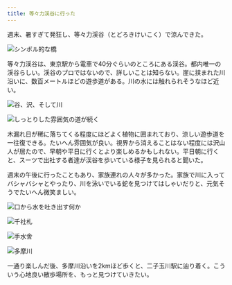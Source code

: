```yaml
---
title: 等々力渓谷に行った
---
```

週末、暑すぎて発狂し、等々力渓谷（とどろきけいこく）で涼んできた。

![](https://lh6.googleusercontent.com/KKwIn7zvzYvAOC5naATgrr4RiARj-70EuzMebdZg4NP21ehLOGQck6jQg0S58gAPQVwFoAIoItsZes_00WStsscx9P9OOtCtNc29B2hxpocm-OkvB9QYBQmxeZfEbR_a2qpNx7_QMK4uu8VTmT8 "シンボル的な橋")

等々力渓谷は、東京駅から電車で40分ぐらいのところにある渓谷。都内唯一の渓谷らしい。渓谷のプロではないので、詳しいことは知らない。崖に挟まれた川沿いに、数百メートルほどの遊歩道がある。川の水には触れられそうなほど近い。

![](https://lh6.googleusercontent.com/C0KhxIwQO9x_aLIKi4RmmVuDRmgky9HAYc3kdzZMWez_vB5PAEeqyPOZ26Lcczq3VhhrRxvHlSP5ZmqD79dl4HlnKSCCTXXAbwSUy93x41ewkolJNVoLxyVZ8SIlUND3dRx817He0qGHnZeTWd0 "谷、沢、そして川")

![](https://lh3.googleusercontent.com/sQgOMxHTl1DTojfiNeYn7yip4gol-mZ-ePy18oYwZDlyn5T9sWJo75gE0vJmzw_U9gszFTohQvu2cTGMqEwZBfLzPaYG_acV0aF2tSOdEYHJIusjXmMZQG1qWnCEKliEw283uCuHqIUcLlcUT00 "しっとりした雰囲気の道が続く")

木漏れ日が稀に落ちてくる程度にほどよく植物に囲まれており、涼しい遊歩道を一往復できる。たいへん雰囲気が良い。視界から消えることはない程度には沢山人が居たので、早朝や平日に行くとより楽しめるかもしれない。平日朝に行くと、スーツで出社する者達が渓谷を歩いている様子を見られると聞いた。

週末の午後に行ったこともあり、家族連れの人々が多かった。家族で川に入ってバシャバシャとやったり、川を泳いでいる蛇を見つけてはしゃいだりと、元気そうでたいへん微笑ましい。

![](https://lh5.googleusercontent.com/dE1J2EbaXrsrJTH0SDVSx0YjJA3fumMAwAo8qd5xmsBymo8T3B9gv1okUfHqHdZkOtT1Gbw99K4vem4rIUyB2YXeuX-4goDKUxQK5oHcP7yQBjG_gFWdK490H8TGNrYDqpPBgYogbMwRJDZ27K8 "口から水を吐き出す何か")

![](https://lh3.googleusercontent.com/nnC0WBNfFmw2VQKZqJ6J9ijjfETKczKT7atrQIjFjWiNT9RRMPMssiYbVZeLPmLiwyqL6T6Ts4tKHfjNzZYwlZWTSN0m9Q7ZQ4Cr1krII0u_EBFCVDbmxadqURyJplLoWrmbCc4ROcvL3Uwm0DA "千社札")

![](https://lh4.googleusercontent.com/eDQWeCZtqX0OqBA76o9LcYLRBij-JJHIUY53NPPee9G743vd04ucFUTFT8nvV81qM0i6t1KERn9lSCL9zhVGeuXtH_5MhSOP7mFfY60KCNBM5L3Tc-a3vY2_obMv6Ed2LTYPdy7Tm5On1LuGdFc "手水舎")

![](https://lh6.googleusercontent.com/F1HhmZe5G9ogEd7HcU_YhmMo_fZzRW_PbAr-fCYK4HnkFFQ-LS_EfkcsXkJDVfjev2ORlNzPw54nCzDv0ge4mP0pRUGsln_aq-0Ch9nN3_00SjJitBJVMXtyGcHb1lx4QfE6NBLCY4V-Q0p9yTQ "多摩川")

一通り楽しんだ後、多摩川沿いを2kmほど歩くと、二子玉川駅に辿り着く。こういう心地良い散歩場所を、もっと見つけていきたい。
